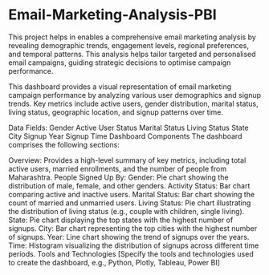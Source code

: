 # Email-Marketing-Analysis-PBI
This project helps in enables a comprehensive email marketing analysis by revealing demographic trends, engagement levels, regional preferences, and temporal patterns. This analysis helps tailor targeted and personalised email campaigns, guiding strategic decisions to optimise campaign performance.

This dashboard provides a visual representation of email marketing campaign performance by analyzing various user demographics and signup trends. Key metrics include active users, gender distribution, marital status, living status, geographic location, and signup patterns over time.


Data Fields:
Gender
Active User Status
Marital Status
Living Status
State
City
Signup Year
Signup Time
Dashboard Components
The dashboard comprises the following sections:

Overview: Provides a high-level summary of key metrics, including total active users, married enrollments, and the number of people from Maharashtra.
People Signed Up By:
Gender: Pie chart showing the distribution of male, female, and other genders.
Activity Status: Bar chart comparing active and inactive users.
Marital Status: Bar chart showing the count of married and unmarried users.
Living Status: Pie chart illustrating the distribution of living status (e.g., couple with children, single living).
State: Pie chart displaying the top states with the highest number of signups.
City: Bar chart representing the top cities with the highest number of signups.
Year: Line chart showing the trend of signups over the years.
Time: Histogram visualizing the distribution of signups across different time periods.
Tools and Technologies
[Specify the tools and technologies used to create the dashboard, e.g., Python, Plotly, Tableau, Power BI]
